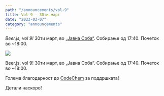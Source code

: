```yaml
---
path: "/announcements/vol-9"
title: Vol 9 - 30ти март
date: "2023-03-07"
category: "announcements"
---
```


_Beer.js, vol 9!_ 30ти март, во [„Јавна Соба“](https://www.facebook.com/publicroomskopje/). Собирање од 17:40. Почеток во ~18:00. 

<img src="/img/BeerJS Vol. 9 - Banner.png" />

Beer.js, vol 9! 30ти март, во „Јавна Соба“. Собирање од 17:40. Почеток во ~18:00.

Голема благодарност до [CodeChem](https://codechem.com) за поддршката!

Детали наскоро!